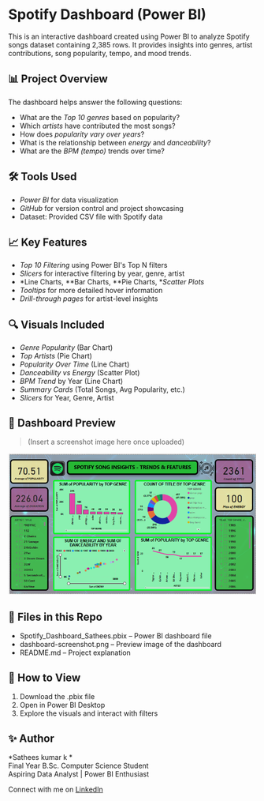 # Spotify Dashboard (Power BI)

This is an interactive dashboard created using Power BI to analyze Spotify songs dataset containing 2,385 rows. It provides insights into genres, artist contributions, song popularity, tempo, and mood trends.

## 📊 Project Overview

The dashboard helps answer the following questions:
- What are the *Top 10 genres* based on popularity?
- Which *artists* have contributed the most songs?
- How does *popularity vary over years*?
- What is the relationship between *energy* and *danceability*?
- What are the *BPM (tempo)* trends over time?

## 🛠️ Tools Used

- *Power BI* for data visualization
- *GitHub* for version control and project showcasing
- Dataset: Provided CSV file with Spotify data

## 📈 Key Features

- *Top 10 Filtering* using Power BI's Top N filters
- *Slicers* for interactive filtering by year, genre, artist
- *Line Charts, **Bar Charts, **Pie Charts, **Scatter Plots*
- *Tooltips* for more detailed hover information
- *Drill-through pages* for artist-level insights

## 🔍 Visuals Included

- *Genre Popularity* (Bar Chart)
- *Top Artists* (Pie Chart)
- *Popularity Over Time* (Line Chart)
- *Danceability vs Energy* (Scatter Plot)
- *BPM Trend* by Year (Line Chart)
- *Summary Cards* (Total Songs, Avg Popularity, etc.)
- *Slicers* for Year, Genre, Artist

## 📸 Dashboard Preview

> (Insert a screenshot image here once uploaded)

![Spotify Dashboard](https://github.com/sathishsathish31/spotify-dashbord/blob/main/Screenshot%202025-04-20%20181614.png)

## 📁 Files in this Repo

- Spotify_Dashboard_Sathees.pbix – Power BI dashboard file
- dashboard-screenshot.png – Preview image of the dashboard
- README.md – Project explanation

## 🚀 How to View

1. Download the .pbix file
2. Open in Power BI Desktop
3. Explore the visuals and interact with filters

## ✨ Author

*Sathees kumar k *  
Final Year B.Sc. Computer Science Student  
Aspiring Data Analyst | Power BI Enthusiast  

Connect with me on [LinkedIn](https://www.linkedin.com/in/sathees-kumar-k-23b3aa354)
